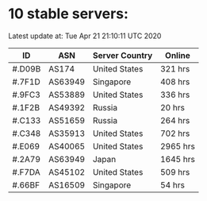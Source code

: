 # 10 stable servers:

Latest update at: Tue Apr 21 21:10:11 UTC 2020

| ID | ASN | Server Country | Online |
| -- | --- | -------------- | ------ |
| #.D09B | AS174 | United States | 321 hrs |
| #.7F1D | AS63949 | Singapore | 408 hrs |
| #.9FC3 | AS53889 | United States | 336 hrs |
| #.1F2B | AS49392 | Russia | 20 hrs |
| #.C133 | AS51659 | Russia | 264 hrs |
| #.C348 | AS35913 | United States | 702 hrs |
| #.E069 | AS40065 | United States | 2965 hrs |
| #.2A79 | AS63949 | Japan | 1645 hrs |
| #.F7DA | AS45102 | United States | 509 hrs |
| #.66BF | AS16509 | Singapore | 54 hrs |

